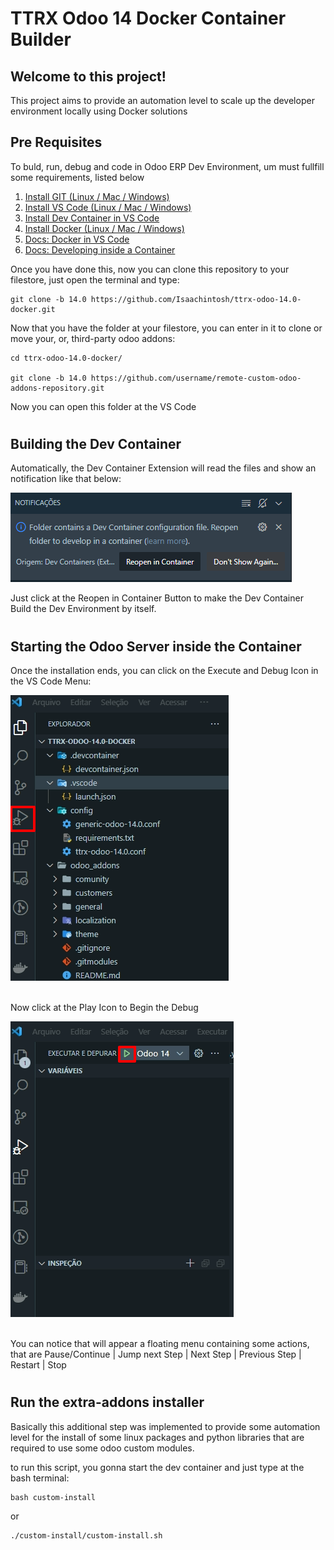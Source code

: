 # TTRX Odoo 14 Docker Container Builder

## Welcome to this project!


This project aims to provide an automation level to scale up the developer environment locally using Docker solutions


## Pre Requisites


To buld, run, debug and code in Odoo ERP Dev Environment, um must fullfill some requirements, listed below 


<ol>
    <li>
        <a href="https://git-scm.com/book/en/v2/Getting-Started-Installing-Git">Install GIT (Linux / Mac / Windows)</a>
    </li>
    <li>
        <a href="https://code.visualstudio.com/download">Install VS Code (Linux / Mac / Windows)</a>
    </li>
    <li>
        <a href="https://marketplace.visualstudio.com/items?itemName=ms-vscode-remote.remote-containers">Install Dev Container in VS Code</a>
    </li>
    <li>
        <a href="https://docs.docker.com/get-docker/">Install Docker (Linux / Mac / Windows)</a>
    </li>
    <li>
        <a href="https://code.visualstudio.com/docs/containers/overview">Docs: Docker in VS Code</a>
    </li>
    <li>
        <a href="https://code.visualstudio.com/docs/devcontainers/containers">Docs: Developing inside a Container</a>
    </li>
</ol>

Once you have done this, now you can clone this repository to your filestore, just open the terminal and type:

    git clone -b 14.0 https://github.com/Isaachintosh/ttrx-odoo-14.0-docker.git


Now that you have the folder at your filestore, you can enter in it to clone or move your, or, third-party odoo addons:

    cd ttrx-odoo-14.0-docker/

    git clone -b 14.0 https://github.com/username/remote-custom-odoo-addons-repository.git

Now you can open this folder at the VS Code

# 
## Building the Dev Container

Automatically, the Dev Container Extension will read the files and show an notification like that below:

<img src="./static/img/dev_container_configuration_file.png"/>

Just click at the Reopen in Container Button to make the Dev Container Build the Dev Environment by itself.

#
## Starting the Odoo Server inside the Container

Once the installation ends, you can click on the Execute and Debug Icon in the VS Code Menu:

<img src="./static/img/execute_and_debug_menu.png"/>

<br/>
<br/>

Now click at the Play Icon to Begin the Debug

<img src="./static/img/run_odoo_instance_button.png"/>

<br/>
<br/>

You can notice that will appear a floating menu containing some actions, that are Pause/Continue | Jump next Step | Next Step | Previous Step | Restart | Stop


#
## Run the extra-addons installer

Basically this additional step was implemented to provide some automation level for the install of some linux packages and python libraries that are required to use some odoo custom modules.

to run this script, you gonna start the dev container and just type at the bash terminal:

    bash custom-install

or

    ./custom-install/custom-install.sh